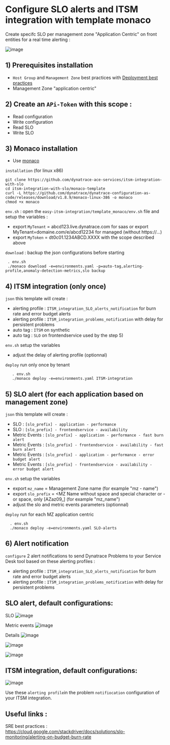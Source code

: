 # Configure SLO alerts and ITSM integration with template monaco

Create specifc SLO per management zone "Application Centric" on front entities for a real time alerting : 

![image](https://user-images.githubusercontent.com/40337213/221270094-5b08615b-aa8f-459c-8108-60582657e31f.png)

## 1) Prerequisites installation

- `Host Group` and `Management Zone` best practices with [Deployment best practices](https://github.com/dynatrace-ace-services/quickstart-ace-configurator)
-  Management Zone "application centric"

## 2) Create an `APi-Token` with this scope :

 - Read configuration 
 - Write configuration
 - Read SLO
 - Write SLO
 
## 3) Monaco installation
 - Use [monaco](https://dynatrace-oss.github.io/dynatrace-monitoring-as-code/)
 
 `installation` (for linux x86)
 
    git clone https://github.com/dynatrace-ace-services/itsm-integration-with-slo
    cd itsm-integration-with-slo/monaco-template
    curl -L https://github.com/dynatrace/dynatrace-configuration-as-code/releases/download/v1.8.9/monaco-linux-386 -o monaco
    chmod +x monaco
       
`env.sh` : open the `easy-itsm-integration/template_monaco/env.sh` file and setup the variables :  
 - export `MyTenant` = abcd123.live.dynatrace.com for saas or export MyTenant=domaine.com/e/abcd12234 for managed (without https://...)  
 - export `MyToken` = dt0c01.1234ABCD.XXXX with the scope described above  

`download` : backup the json configurations before starting
     
     . env.sh
     ./monaco download -e=environments.yaml -p=auto-tag,alerting-profile,anomaly-detection-metrics,slo backup

## 4) ITSM integration (only once)

`json` this template will create : 
 - alerting profile : `ITSM_integration_SLO_alerts_notification` for burn rate and error budget alerts 
 - alerting profile : `ITSM_integration_problems_notification` with delay for persistent problems
 - auto tag : `ITSM` on synthetic  
 - auto tag : `SLO` on frontendservice used by the step 5)  

`env.sh` setup the variables   
- adjust the delay of alerting profile (optionnal)  

`deploy` run only once by tenant
 
       . env.sh
       ./monaco deploy -e=environments.yaml ITSM-integration

## 5) SLO alert (for each application based on management zone)

`json` this template will create :  
- SLO : `[slo_prefix] - application - performance` 
- SLO : `[slo_prefix] - frontendservice - availability`
- Metric Events : `[slo_prefix] - application - performance - fast burn alert` 
- Metric Events : `[slo_prefix] - frontendservice - availability - fast burn alert`
- Metric Events : `[slo_prefix] - application - performance - error budget alert` 
- Metric Events : `[slo_prefix] - frontendservice - availability - error budget alert`

`env.sh` setup the variables   
- export `mz_name` = Management Zone name (for example "mz - name") 
- export `slo_prefix` = <MZ Name without space and special character or - or  space, only [AZaz09_] (for example "mz_name") 
- adjust the slo and metric events parameters (optionnal) 

`deploy` run for each MZ application centric   

      . env.sh
      ./monaco deploy -e=environments.yaml SLO-alerts
       
## 6) Alert notification

`configure` 2 alert notifications to send Dynatrace Problems to your Service Desk tool based on these alerting profiles : 
- alerting profile : `ITSM_integration_SLO_alerts_notification` for burn rate and error budget alerts 
- alerting profile : `ITSM_integration_problems_notification` with delay for persistent problems


## SLO alert, default configurations:
SLO
![image](https://user-images.githubusercontent.com/40337213/221262130-2d2f0f7e-b650-4b63-8178-72566598b0ff.png)

Metric events
![image](https://user-images.githubusercontent.com/40337213/221261839-49969b7e-bcd2-4761-bb1d-aeb4a03533cb.png)


Details
![image](https://user-images.githubusercontent.com/40337213/221256100-a8e2bfe1-cf34-4b83-b0b2-5da6eac7cfc6.png)

![image](https://user-images.githubusercontent.com/40337213/224392526-ea7277cd-5cd3-415b-a0d8-1fee4cf34b80.png)

![image](https://user-images.githubusercontent.com/40337213/224486126-685cbcd1-4bcc-45c7-b8ae-6b9cafac4e6c.png)

## ITSM integration, default configurations:

![image](https://user-images.githubusercontent.com/40337213/224477342-f4861845-0c5b-4e37-804e-1e6910fca2ef.png)

Use these `alerting profile`in the problem `notifiocation` configuration of your ITSM integration.

## Useful links : 

SRE best practices : https://cloud.google.com/stackdriver/docs/solutions/slo-monitoring/alerting-on-budget-burn-rate
